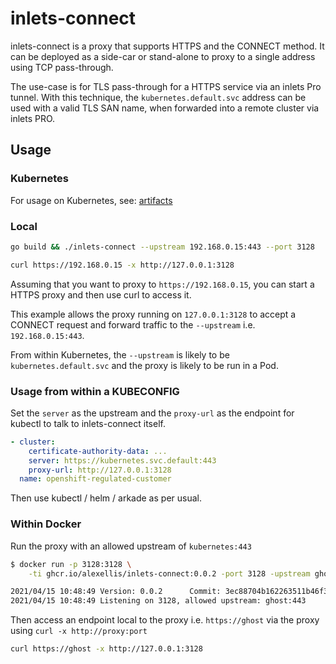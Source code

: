 # inlets-connect

inlets-connect is a proxy that supports HTTPS and the CONNECT method. It can be deployed as a side-car or stand-alone to proxy to a single address using TCP pass-through.

The use-case is for TLS pass-through for a HTTPS service via an inlets Pro tunnel. With this technique, the `kubernetes.default.svc` address can be used with a valid TLS SAN name, when forwarded into a remote cluster via inlets PRO.

## Usage

### Kubernetes

For usage on Kubernetes, see: [artifacts](/artifacts)

### Local

```bash
go build && ./inlets-connect --upstream 192.168.0.15:443 --port 3128

curl https://192.168.0.15 -x http://127.0.0.1:3128
```

Assuming that you want to proxy to `https://192.168.0.15`, you can start a HTTPS proxy and then use curl to access it.

This example allows the proxy running on `127.0.0.1:3128` to accept a CONNECT request and forward traffic to the `--upstream` i.e. `192.168.0.15:443`.

From within Kubernetes, the `--upstream` is likely to be `kubernetes.default.svc` and the proxy is likely to be run in a Pod.

### Usage from within a KUBECONFIG

Set the `server` as the upstream and the `proxy-url` as the endpoint for kubectl to talk to inlets-connect itself.

```yaml
- cluster:
    certificate-authority-data: ...
    server: https://kubernetes.svc.default:443
    proxy-url: http://127.0.0.1:3128
  name: openshift-regulated-customer
```

Then use kubectl / helm / arkade as per usual.

### Within Docker

Run the proxy with an allowed upstream of `kubernetes:443`

```bash
$ docker run -p 3128:3128 \
    -ti ghcr.io/alexellis/inlets-connect:0.0.2 -port 3128 -upstream ghost:443

2021/04/15 10:48:49 Version: 0.0.2      Commit: 3ec88704b162263511b46f33ee23f1c72f773d56
2021/04/15 10:48:49 Listening on 3128, allowed upstream: ghost:443
```

Then access an endpoint local to the proxy i.e. `https://ghost` via the proxy using `curl -x http://proxy:port`

```bash
curl https://ghost -x http://127.0.0.1:3128
```
